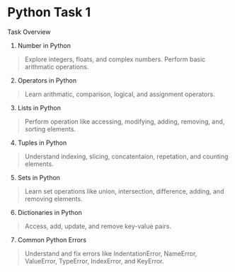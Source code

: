 # Python Task 1
Task Overview
 1. Number in Python
  > Explore integers, floats, and complex numbers.
  > Perform basic arithmatic operations.
 2. Operators in Python
  > Learn arithmatic, comparison, logical, and assignment operators.
 3. Lists in Python
  > Perform operation like accessing, modifying, adding, removing, and, sorting elements.
 4. Tuples in Python
  > Understand indexing, slicing, concatentaion, repetation, and counting elements.
 5. Sets in Python
  > Learn set operations like union, intersection, difference, adding, and removing elements.
 6. Dictionaries in Python
  > Access, add, update, and remove key-value pairs.
 7. Common Python Errors
  > Understand and fix errors like IndentationError, NameError, ValueError, TypeError, IndexError, and KeyError.

